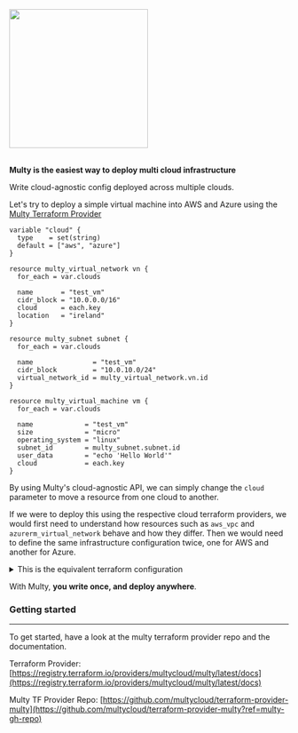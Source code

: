 <a href="https://multy.dev?utm_source=github.com">
    <img src="https://multy.dev/assets/multy_logo_horizontal.jpg" width="250">
</a>

<br/>
<br/>

**Multy is the easiest way to deploy multi cloud infrastructure**

Write cloud-agnostic config deployed across multiple clouds.

Let's try to deploy a simple virtual machine into AWS and Azure using
the [Multy Terraform Provider](https://github.com/multycloud/terraform-provider-multy)

```hcl
variable "cloud" {
  type    = set(string)
  default = ["aws", "azure"]
}

resource multy_virtual_network vn {
  for_each = var.clouds

  name       = "test_vm"
  cidr_block = "10.0.0.0/16"
  cloud      = each.key
  location   = "ireland"
}

resource multy_subnet subnet {
  for_each = var.clouds

  name               = "test_vm"
  cidr_block         = "10.0.10.0/24"
  virtual_network_id = multy_virtual_network.vn.id
}

resource multy_virtual_machine vm {
  for_each = var.clouds

  name             = "test_vm"
  size             = "micro"
  operating_system = "linux"
  subnet_id        = multy_subnet.subnet.id
  user_data        = "echo 'Hello World'"
  cloud            = each.key
}
```

By using Multy's cloud-agnostic API, we can simply change the `cloud` parameter to move a resource from one cloud to
another.

If we were to deploy this using the respective cloud terraform providers, we would first need to understand how
resources such as `aws_vpc`
and `azurerm_virtual_network` behave and how they differ. Then we would need to define the same infrastructure
configuration twice, one for AWS and another for Azure.


<details><summary>This is the equivalent terraform configuration</summary>
<p>

```hcl
// terraform: 132 lines
resource "aws_vpc" "example_vn_aws" {
  tags = {
    Name = "example_vn"
  }

  cidr_block           = "10.0.0.0/16"
  enable_dns_hostnames = true
}
resource "aws_internet_gateway" "example_vn_aws" {
  tags = {
    Name = "example_vn"
  }

  vpc_id = aws_vpc.example_vn_aws.id
}
resource "aws_default_security_group" "example_vn_aws" {
  tags = {
    Name = "example_vn"
  }

  vpc_id = aws_vpc.example_vn_aws.id

  ingress {
    protocol    = "-1"
    from_port   = 0
    to_port     = 0
    cidr_blocks = ["0.0.0.0/0"]
    self        = true
  }

  egress {
    protocol    = "-1"
    from_port   = 0
    to_port     = 0
    cidr_blocks = ["0.0.0.0/0"]
    self        = true
  }
}
resource "aws_subnet" "subnet_aws" {
  tags = {
    Name = "subnet"
  }

  cidr_block = "10.0.2.0/24"
  vpc_id     = aws_vpc.example_vn_aws.id
}
resource "aws_instance" "vm_aws" {
  tags = {
    Name = "test-vm"
  }

  ami           = "ami-09d4a659cdd8677be"
  instance_type = "t2.nano"
  subnet_id     = aws_subnet.subnet_aws.id
}
resource "azurerm_virtual_network" "example_vn_azure" {
  resource_group_name = azurerm_resource_group.vn-rg.name
  name                = "example_vn"
  location            = "northeurope"
  address_space       = ["10.0.0.0/16"]
}
resource "azurerm_route_table" "example_vn_azure" {
  resource_group_name = azurerm_resource_group.vn-rg.name
  name                = "example_vn"
  location            = "northeurope"

  route {
    name           = "local"
    address_prefix = "0.0.0.0/0"
    next_hop_type  = "VnetLocal"
  }
}
resource "azurerm_subnet" "subnet_azure" {
  resource_group_name  = azurerm_resource_group.vn-rg.name
  name                 = "subnet"
  address_prefixes     = ["10.0.2.0/24"]
  virtual_network_name = azurerm_virtual_network.example_vn_azure.name
}
resource "azurerm_subnet_route_table_association" "subnet_azure" {
  subnet_id      = azurerm_subnet.subnet_azure.id
  route_table_id = azurerm_route_table.example_vn_azure.id
}
resource "azurerm_network_interface" "vm_azure" {
  resource_group_name = azurerm_resource_group.vm-rg.name
  name                = "test-vm"
  location            = "northeurope"

  ip_configuration {
    name                          = "internal"
    private_ip_address_allocation = "Dynamic"
    subnet_id                     = azurerm_subnet.subnet_azure.id
    primary                       = true
  }
}
resource "random_password" "vm_azure" {
  length  = 16
  special = true
  upper   = true
  lower   = true
  number  = true
}
resource "azurerm_linux_virtual_machine" "vm_azure" {
  resource_group_name   = azurerm_resource_group.vm-rg.name
  name                  = "test-vm"
  location              = "northeurope"
  size                  = "Standard_B1ls"
  network_interface_ids = [azurerm_network_interface.vm_azure.id]

  os_disk {
    caching              = "None"
    storage_account_type = "Standard_LRS"
  }

  admin_username = "adminuser"
  admin_password = random_password.vm_azure.result

  source_image_reference {
    publisher = "OpenLogic"
    offer     = "CentOS"
    sku       = "7_9-gen2"
    version   = "latest"
  }

  disable_password_authentication = false
}
resource "azurerm_resource_group" "vm-rg" {
  name     = "vm-rg"
  location = "northeurope"
}
resource "azurerm_resource_group" "vn-rg" {
  name     = "vn-rg"
  location = "northeurope"
}
provider "aws" {
  region = "eu-west-1"
}
provider "azurerm" {
  features {}
}
```

</p>
</details>

With Multy, **you write once, and deploy anywhere**.

### Getting started

---

To get started, have a look at the multy terraform provider repo and the documentation.

Terraform
Provider: [https://registry.terraform.io/providers/multycloud/multy/latest/docs](https://registry.terraform.io/providers/multycloud/multy/latest/docs)

Multy TF Provider
Repo: [https://github.com/multycloud/terraform-provider-multy](https://github.com/multycloud/terraform-provider-multy?ref=multy-gh-repo)